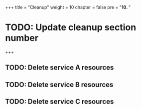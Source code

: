 +++
title = "Cleanup"
weight = 10
chapter = false
pre = "<b>10. </b>"
# TODO: Update cleanup section number
+++

## TODO: Delete service A resources

## TODO: Delete service B resources

## TODO: Delete service C resources
